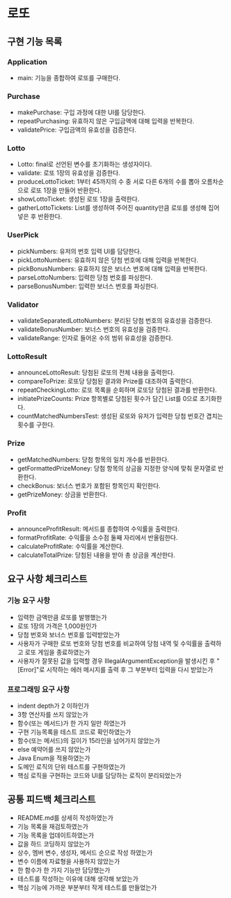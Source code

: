 # 로또

## 구현 기능 목록

### Application
* main: 기능을 종합하여 로또를 구매한다.

### Purchase
* makePurchase: 구입 과정에 대한 UI를 담당한다.
* repeatPurchasing: 유효하지 않은 구입금액에 대해 입력을 반복한다.
* validatePrice: 구입금액의 유효성을 검증한다.

### Lotto
* Lotto: final로 선언된 변수를 초기화하는 생성자이다.
* validate: 로또 1장의 유효성을 검증한다.
* produceLottoTicket: 1부터 45까지의 수 중 서로 다른 6개의 수를 뽑아 오름차순으로 로또 1장을 만들어 반환한다.
* showLottoTicket: 생성된 로또 1장을 출력한다.
* gatherLottoTickets: List를 생성하여 주어진 quantity만큼 로또를 생성해 집어 넣은 후 반환한다.

### UserPick
* pickNumbers: 유저의 번호 입력 UI를 담당한다.
* pickLottoNumbers: 유효하지 않은 당첨 번호에 대해 입력을 반복한다.
* pickBonusNumbers: 유효하지 않은 보너스 번호에 대해 입력을 반복한다.
* parseLottoNumbers: 입력한 당첨 번호를 파싱한다.
* parseBonusNumber: 입력한 보너스 번호를 파싱한다.

### Validator
* validateSeparatedLottoNumbers: 분리된 당첨 번호의 유효성을 검증한다.
* validateBonusNumber: 보너스 번호의 유효성을 검증한다.
* validateRange: 인자로 들어온 수의 범위 유효성을 검증한다.

### LottoResult
* announceLottoResult: 당첨된 로또의 전체 내용을 출력한다.
* compareToPrize: 로또당 당첨된 결과와 Prize를 대조하여 출력한다.
* repeatCheckingLotto: 로또 목록을 순회하며 로또당 당첨된 결과를 반환한다.
* initiatePrizeCounts: Prize 항목별로 당첨된 횟수가 담긴 List를 0으로 초기화한다.
* countMatchedNumbersTest: 생성된 로또와 유저가 입력한 당첨 번호간 겹치는 횟수를 구한다.

### Prize
* getMatchedNumbers: 당첨 항목의 일치 개수를 반환한다.
* getFormattedPrizeMoney: 당첨 항목의 상금을 지정한 양식에 맞춰 문자열로 반환한다.
* checkBonus: 보너스 번호가 포함된 항목인지 확인한다.
* getPrizeMoney: 상금을 반환한다.

### Profit
* announceProfitResult: 메서드를 종합하여 수익률을 출력한다.
* formatProfitRate: 수익률을 소수점 둘째 자리에서 반올림한다.
* calculateProfitRate: 수익률을 계산한다.
* calculateTotalPrize: 당첨된 내용을 받아 총 상금을 계산한다.

## 요구 사항 체크리스트
### 기능 요구 사항
<ul>
    <li>입력한 금액만큼 로또를 발행했는가</li>
    <li>로또 1장의 가격은 1,000원인가</li>
    <li>당첨 번호와 보너스 번호를 입력받았는가</li>
    <li>사용자가 구매한 로또 번호와 당첨 번호를 비교하여 당첨 내역 및 수익률을 출력하고 로또 게임을 종료하였는가</li>
    <li>사용자가 잘못된 값을 입력할 경우 IllegalArgumentException을 발생시킨 후 "[Error]"로 시작하는 에러 메시지를 출력 후 그 부분부터 입력을 다시 받았는가</li>
</ul>

### 프로그래밍 요구 사항
<ul>
    <li>indent depth가 2 이하인가</li>
    <li>3항 연산자를 쓰지 않았는가</li>
    <li>함수(또는 메서드)가 한 가지 일만 하였는가</li>
    <li>구현 기능목록을 테스트 코드로 확인하였는가</li>
    <li>함수(또는 메서드)의 길이가 15라인을 넘어가지 않았는가</li>
    <li>else 예약어를 쓰지 않았는가</li>
    <li>Java Enum을 적용하였는가</li>
    <li>도메인 로직의 단위 테스트를 구현하였는가</li>
    <li>핵심 로직을 구현하는 코드와 UI를 담당하는 로직이 분리되었는가</li>
</ul>

## 공통 피드백 체크리스트
<ul>
    <li>README.md를 상세히 작성하였는가</li>
    <li>기능 목록을 재검토하였는가</li>
    <li>기능 목록을 업데이트하였는가</li>
    <li>값을 하드 코딩하지 않았는가</li>
    <li>상수, 멤버 변수, 생성자, 메서드 순으로 작성 하였는가</li>
    <li>변수 이름에 자료형을 사용하지 않았는가</li>
    <li>한 함수가 한 가지 기능만 담당했는가</li>
    <li>테스트를 작성하는 이유에 대해 생각해 보았는가</li>
    <li>핵심 기능에 가까운 부분부터 작게 테스트를 만들었는가</li>
</ul>